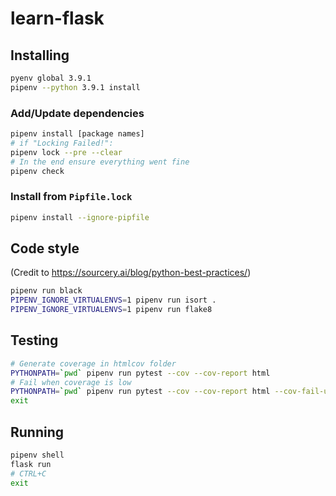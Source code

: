 # learn-flask

## Installing

```bash
pyenv global 3.9.1
pipenv --python 3.9.1 install
```

### Add/Update dependencies

```bash
pipenv install [package names]
# if "Locking Failed!":
pipenv lock --pre --clear
# In the end ensure everything went fine
pipenv check
```

### Install from `Pipfile.lock`

```bash
pipenv install --ignore-pipfile
```

## Code style

(Credit to https://sourcery.ai/blog/python-best-practices/)

```bash
pipenv run black
PIPENV_IGNORE_VIRTUALENVS=1 pipenv run isort .
PIPENV_IGNORE_VIRTUALENVS=1 pipenv run flake8
```

## Testing

```bash
# Generate coverage in htmlcov folder
PYTHONPATH=`pwd` pipenv run pytest --cov --cov-report html
# Fail when coverage is low
PYTHONPATH=`pwd` pipenv run pytest --cov --cov-report html --cov-fail-under=100
exit
```

## Running

```bash
pipenv shell
flask run
# CTRL+C
exit
```
